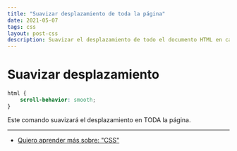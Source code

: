 ```yaml
---
title: "Suavizar desplazamiento de toda la página"
date: 2021-05-07
tags: css
layout: post-css
description: Suavizar el desplazamiento de todo el documento HTML en cada desplazamiento.
---
```


# Suavizar desplazamiento

```css
html {
    scroll-behavior: smooth;
}
```

Este comando suavizará el desplazamiento en TODA la página.

***

- [Quiero aprender más sobre: "CSS"](../00/css)
